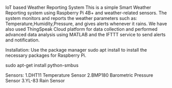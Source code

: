 IoT based Weather Reporting System
This is a simple Smart Weather Reporting system using Raspberry Pi 4B+ and weather-related sensors. The system monitors and reports the weather parameters such as: Temperature,Humidity,Pressure, and gives alerts whenever it rains. We have also used ThingSpeak Cloud platform for data collection and performed advanced data analysis using MATLAB and the IFTTT service to send alerts and notification.

Installation:
Use the package manager sudo apt install to install the necessary packages for Raspberry Pi.

sudo apt-get install python-smbus 


Sensors:
1.DHT11 Temperature Sensor
2.BMP180 Barometric Pressure Sensor
3.YL-83 Rain Sensor
